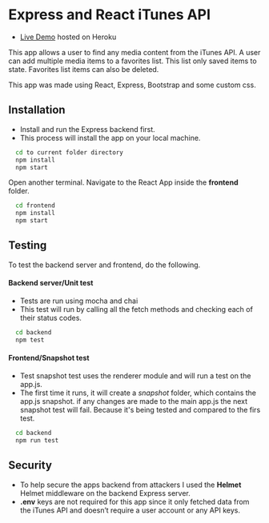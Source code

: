 
# Express and React iTunes API

- [Live Demo](https://fullstack-itunes-playlist.herokuapp.com/) hosted on Heroku

This app allows a user to find any media content from the iTunes API.
A user can add multiple media items to a favorites list.
This list only saved items to state. Favorites list items can also be deleted.

This app was made using React, Express, Bootstrap and some custom css.





## Installation
- Install and run the Express backend first.
- This process will install the app on your local machine.
```bash
  cd to current folder directory
  npm install
  npm start 
```
Open another terminal.
Navigate to the React App inside the **frontend** folder.

```bash
  cd frontend
  npm install
  npm start 
```

## Testing
To test the backend server and frontend, do the following.

#### Backend server/Unit test
- Tests are run using mocha and chai
- This test will run by calling all the fetch methods and checking each of their status codes.


```bash
  cd backend
  npm test
```
#### Frontend/Snapshot test

- Test snapshot test uses the renderer module and will run a test on the app.js.
- The first time it runs, it will create a _snapshot_ folder, which contains the app.js snapshot. if any changes are made to the main app.js the next snapshot test will fail. Because it's being tested and compared to the firs test.

```bash
  cd backend
  npm run test
```
## Security

- To help secure the apps backend from attackers I used the **Helmet** Helmet middleware on the backend Express server.
- **.env** keys are not required for this app since it only fetched data from the iTunes API and doesn’t  require a user account or any API keys. 


